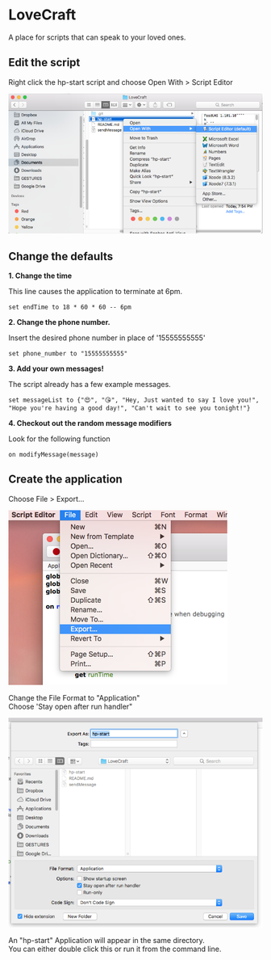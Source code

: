 # LoveCraft
A place for scripts that can speak to your loved ones.


## Edit the script  
Right click the hp-start script and choose Open With > Script Editor

![](images/editTheScript.png?raw=true)  

## Change the defaults  
**1. Change the time**  

This line causes the application to terminate at 6pm.  
```
set endTime to 18 * 60 * 60 -- 6pm
```

**2. Change the phone number.**  

Insert the desired phone number in place of '15555555555'

```
set phone_number to "15555555555"
```

**3. Add your own messages!**  

The script already has a few example messages.  
```
set messageList to {"😍", "😘", "Hey, Just wanted to say I love you!", "Hope you're having a good day!", "Can't wait to see you tonight!"}
```

**4. Checkout out the random message modifiers**  

Look for the following function  
```
on modifyMessage(message)
```

## Create the application  

Choose File > Export...

![](images/export.png?raw=true)  

Change the File Format to "Application"  
Choose 'Stay open after run handler"  

![](images/save.png?raw=true)

An "hp-start" Application will appear in the same directory.  
You can either double click this or run it from the command line.  

